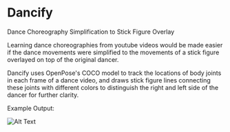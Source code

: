 # Dancify
Dance Choreography Simplification to Stick Figure Overlay

Learning dance choreographies from youtube videos would be made easier if the dance movements were simplified to the movements of a stick figure overlayed on top of the original dancer. 

Dancify uses OpenPose's COCO model to track the locations of body joints in each frame of a dance video, and draws stick figure lines connecting these joints with different colors to distinguish the right and left side of the dancer for further clarity. 

Example Output:

![Alt Text](https://media.giphy.com/media/OUsk215V8q9rsiSbGO/giphy.gif)
